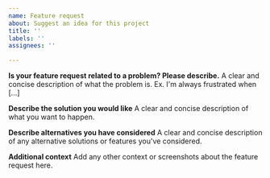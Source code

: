 ```yaml
---
name: Feature request
about: Suggest an idea for this project
title: ''
labels: ''
assignees: ''

---
```


**Is your feature request related to a problem? Please describe.**
A clear and concise description of what the problem is. Ex. I'm always frustrated when [...]

**Describe the solution you would like**
A clear and concise description of what you want to happen.

**Describe alternatives you have considered**
A clear and concise description of any alternative solutions or features you've considered.

**Additional context**
Add any other context or screenshots about the feature request here.
